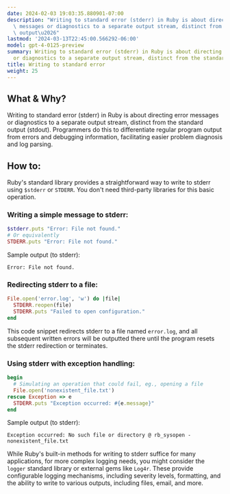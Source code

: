 ```yaml
---
date: 2024-02-03 19:03:35.880901-07:00
description: "Writing to standard error (stderr) in Ruby is about directing error\
  \ messages or diagnostics to a separate output stream, distinct from the standard\
  \ output\u2026"
lastmod: '2024-03-13T22:45:00.566292-06:00'
model: gpt-4-0125-preview
summary: Writing to standard error (stderr) in Ruby is about directing error messages
  or diagnostics to a separate output stream, distinct from the standard output (stdout).
title: Writing to standard error
weight: 25
---
```


## What & Why?
Writing to standard error (stderr) in Ruby is about directing error messages or diagnostics to a separate output stream, distinct from the standard output (stdout). Programmers do this to differentiate regular program output from errors and debugging information, facilitating easier problem diagnosis and log parsing.

## How to:
Ruby's standard library provides a straightforward way to write to stderr using `$stderr` or `STDERR`. You don't need third-party libraries for this basic operation.

### Writing a simple message to stderr:
```ruby
$stderr.puts "Error: File not found."
# Or equivalently
STDERR.puts "Error: File not found."
```
Sample output (to stderr):
```
Error: File not found.
```

### Redirecting stderr to a file:
```ruby
File.open('error.log', 'w') do |file|
  STDERR.reopen(file)
  STDERR.puts "Failed to open configuration."
end
```
This code snippet redirects stderr to a file named `error.log`, and all subsequent written errors will be outputted there until the program resets the stderr redirection or terminates.

### Using stderr with exception handling:
```ruby
begin
  # Simulating an operation that could fail, eg., opening a file
  File.open('nonexistent_file.txt')
rescue Exception => e
  STDERR.puts "Exception occurred: #{e.message}"
end
```
Sample output (to stderr):
```
Exception occurred: No such file or directory @ rb_sysopen - nonexistent_file.txt
```

While Ruby's built-in methods for writing to stderr suffice for many applications, for more complex logging needs, you might consider the `logger` standard library or external gems like `Log4r`. These provide configurable logging mechanisms, including severity levels, formatting, and the ability to write to various outputs, including files, email, and more.
